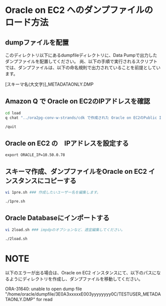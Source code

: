 # Oracle on EC2 へのダンプファイルのロード方法


## dumpファイルを配置
このディレクトリ以下にあるdumpfileディレクトリに、Data Pumpで出力したダンプファイルを配置してください。
尚、以下の手順で実行されるスクリプトでは、ダンプファイルは、以下の命名規則で出力されていることを前提としています。

[スキーマ名(大文字)]_METADATAONLY.DMP


## Amazon Q で Oracle on EC2のIPアドレスを確認

```bash
cd load
q chat "../ora2pg-conv-w-strands/cdk で作成された Oracle on EC2のPublic IPアドレスとPrivate IPアドレスを教えてください。"

/quit
```

## Oracle on EC2 の　IPアドレスを設定する

```bashh
export ORACLE_IP=10.50.0.78
```

## スキーマ作成、ダンプファイルをOracle on EC2 インスタンスにコピーする
```bash
vi 1pre.sh ### 作成したいユーザー名を編集します。

./1pre.sh
```

## Oracle Databaseにインポートする
```bash
vi 2load.sh ### impdpのオプションなど、適宜編集してください。

./2load.sh

```

# NOTE

以下のエラーが出る場合は、Oracle on EC2 インスタンスにて、以下のパスになるようにディレクトリを作成し、ダンプファイルを移動してください。

ORA-31640: unable to open dump file "/home/oracle/dumpfile/3E0A3xxxxxE003yyyyyyyy0C/TESTUSER_METADATAONLY.DMP" for read

